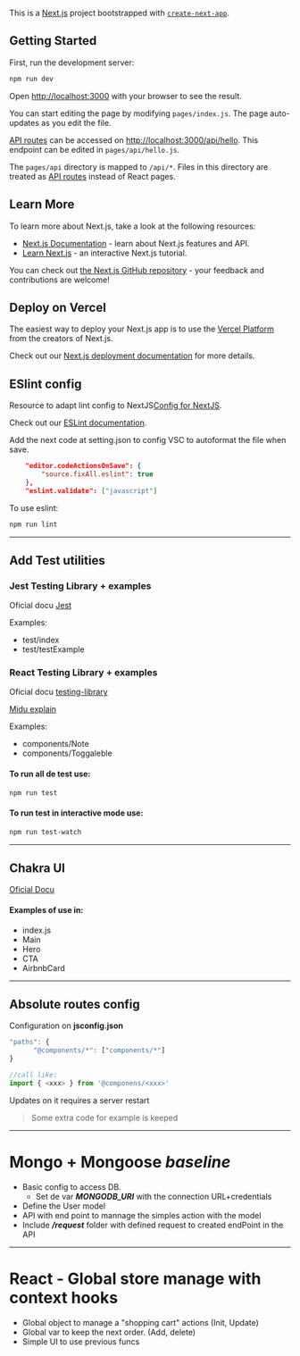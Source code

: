 This is a [Next.js](https://nextjs.org/) project bootstrapped with [`create-next-app`](https://github.com/vercel/next.js/tree/canary/packages/create-next-app).

## Getting Started

First, run the development server:

```bash
npm run dev
```

Open [http://localhost:3000](http://localhost:3000) with your browser to see the result.

You can start editing the page by modifying `pages/index.js`. The page auto-updates as you edit the file.

[API routes](https://nextjs.org/docs/api-routes/introduction) can be accessed on [http://localhost:3000/api/hello](http://localhost:3000/api/hello). This endpoint can be edited in `pages/api/hello.js`.

The `pages/api` directory is mapped to `/api/*`. Files in this directory are treated as [API routes](https://nextjs.org/docs/api-routes/introduction) instead of React pages.

## Learn More

To learn more about Next.js, take a look at the following resources:

- [Next.js Documentation](https://nextjs.org/docs) - learn about Next.js features and API.
- [Learn Next.js](https://nextjs.org/learn) - an interactive Next.js tutorial.

You can check out [the Next.js GitHub repository](https://github.com/vercel/next.js/) - your feedback and contributions are welcome!

## Deploy on Vercel

The easiest way to deploy your Next.js app is to use the [Vercel Platform](https://vercel.com/new?utm_medium=default-template&filter=next.js&utm_source=create-next-app&utm_campaign=create-next-app-readme) from the creators of Next.js.

Check out our [Next.js deployment documentation](https://nextjs.org/docs/deployment) for more details.

## ESlint config

Resource to adapt lint config to NextJS[Config for NextJS](https://devinshoemaker.com/blog/next-js/configure-eslint).

Check out our [ESLint documentation](https://eslint.org/docs/).

Add the next code at setting.json to config VSC to autoformat the file when save.
```JSON
    "editor.codeActionsOnSave": {
        "source.fixAll.eslint": true
    },
    "eslint.validate": ["javascript"]
```
To use eslint: 
```bash
npm run lint
```
---
## Add Test utilities 
### Jest Testing Library + examples
Oficial docu [Jest](https://jestjs.io/docs/)

Examples:
- test/index
- test/testExample
### React Testing Library + examples
Oficial docu [testing-library](https://testing-library.com/docs/react-testing-library/intro/)

[Midu explain](https://www.youtube.com/watch?v=KYjjtRgg_H0&t=360s)

Examples:
- components/Note
- components/Toggaleble
#### To run all de test use:
```bash
npm run test
```

#### To run test in interactive mode use:
```bash
npm run test-watch
```
---

## Chakra UI 
[Oficial Docu](https://chakra-ui.com/)

#### Examples of use in:
- index.js
- Main
- Hero
- CTA
- AirbnbCard
---

## Absolute routes config
 Configuration on __jsconfig.json__  
```js
"paths": {
      "@components/*": ["components/*"]
}

//call like:
import { <xxx> } from '@componens/<xxx>'
```


 Updates on it requires a server restart
 
 > Some extra code for example is keeped
---

# Mongo + Mongoose ___baseline___
- Basic config to access DB. 
    - Set de var ***MONGODB_URI*** with the connection URL+credentials
- Define the User model
- API with end point to mannage the simples action with the model
- Include ***/request*** folder with defined request to created endPoint in the API

---

# React - Global store manage with context hooks
- Global object to manage a "shopping cart" actions
    (Init, Update)
- Global var to keep the next order.
    (Add, delete)
- Simple UI to use previous funcs
